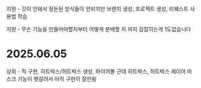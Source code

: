 지원 - 깃이 안돼서 정돈된 방식들이 안되지만 브랜치 생성, 프로젝트 생성, 리퀘스트 사용법 학습

지원 - 무슨 기능을 만들어야할지부터 어떻게 분배할 지 까지 감잡히는게 1도없습니다

# 2025.06.05
상희 - 적 구현, 히트박스/허트박스 생성, 파이어볼 근데 히트박스, 허트박스 레이어 마스크 기능이 햇갈려서 아직 구현이 잘안됨

